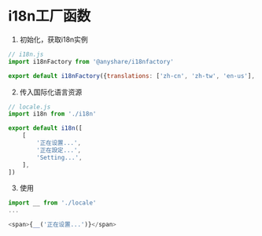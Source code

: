 # i18n工厂函数

1. 初始化，获取i18n实例
```js
// i18n.js
import i18nFactory from '@anyshare/i18nfactory'

export default i18nFactory({translations: ['zh-cn', 'zh-tw', 'en-us'], locale: 'zh-tw'})
```

2. 传入国际化语言资源
```js
// locale.js
import i18n from './i18n'

export default i18n([
    [
        '正在设置...',
        '正在設定...',
        'Setting...',
    ],
])
```

3. 使用
```js
import __ from './locale'
...

<span>{__('正在设置...')}</span>
```